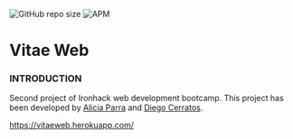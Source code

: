 ![GitHub repo size](https://img.shields.io/github/repo-size/CodeCheeks/Eatook-app)
![APM](https://img.shields.io/apm/l/vim-mode?logoColor=https%3A%2F%2Fimg.shields.io%2Fapm%2Fl%2Fvim-mode)

# Vitae Web
### INTRODUCTION 
Second project of Ironhack web development bootcamp. This project has been developed by [Alicia Parra](https://github.com/aliparra) and [Diego Cerratos](https://github.com/Discordante).


https://vitaeweb.herokuapp.com/




